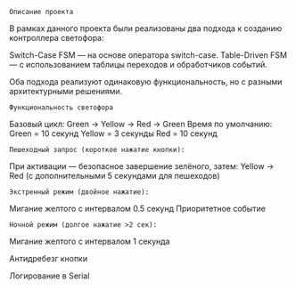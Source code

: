 	Описание проекта
В рамках данного проекта были реализованы два подхода к созданию контроллера светофора:

Switch-Case FSM — на основе оператора switch-case.
Table-Driven FSM — с использованием таблицы переходов и обработчиков событий.

Оба подхода реализуют одинаковую функциональность, но с разными архитектурными решениями.

	Функциональность светофора
Базовый цикл: Green → Yellow → Red → Green
Время по умолчанию:
	Green = 10 секунд
	Yellow = 3 секунды
	Red = 10 секунд

	Пешеходный запрос (короткое нажатие кнопки):
При активации — безопасное завершение зелёного, затем: Yellow → Red (с дополнительными 5 секундами для пешеходов)

	Экстренный режим (двойное нажатие):
Мигание желтого с интервалом 0.5 секунд
Приоритетное событие

	Ночной режим (долгое нажатие >2 сек):
Мигание желтого с интервалом 1 секунда

Антидребезг кнопки

Логирование в Serial
